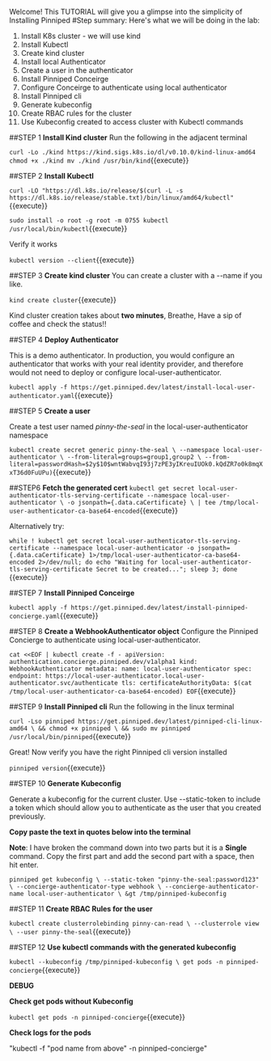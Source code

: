 Welcome!
This TUTORIAL will give you a glimpse into the simplicity of Installing Pinniped
#Step summary:
Here's what we will be doing in the lab:
1. Install K8s cluster - we will use kind
2. Install Kubectl
3. Create kind cluster
4. Install local Authenticator
5. Create a user in the authenticator
6. Install Pinniped Conceirge
7. Configure Conceirge to authenticate using local authenticator
8. Install Pinniped cli
9. Generate kubeconfig
10. Create RBAC rules for the cluster
11. Use Kubeconfig created to access cluster with Kubectl commands

##STEP 1
**Install Kind cluster**
Run the following in the adjacent terminal

`curl -Lo ./kind https://kind.sigs.k8s.io/dl/v0.10.0/kind-linux-amd64
chmod +x ./kind
mv ./kind /usr/bin/kind`{{execute}}

##STEP 2
**Install Kubectl**

<!---
`sudo apt-get update`{{execute}}

`sudo apt-get install -y apt-transport-https ca-certificates curl`{{execute}}

`sudo curl -fsSLo /usr/share/keyrings/kubernetes-archive-keyring.gpg https://packages.cloud.google.com/apt/doc/apt-key.gpg`{{execute}}

`echo "deb [signed-by=/usr/share/keyrings/kubernetes-archive-keyring.gpg] https://apt.kubernetes.io/ kubernetes-xenial main" | sudo tee /etc/apt/sources.list.d/kubernetes.list`{{execute}}

--->
`curl -LO "https://dl.k8s.io/release/$(curl -L -s https://dl.k8s.io/release/stable.txt)/bin/linux/amd64/kubectl"`{{execute}}

`sudo install -o root -g root -m 0755 kubectl /usr/local/bin/kubectl`{{execute}}

Verify it works

`kubectl version --client`{{execute}}

##STEP 3
**Create kind cluster**
You can create a cluster with a --name <clustername> if you like.

`kind create cluster`{{execute}}

Kind cluster creation takes about **two minutes**, Breathe, Have a sip of coffee and check the status!!  

##STEP 4
**Deploy Authenticator**

This is a demo authenticator. In production, you would configure an authenticator that works with your real identity provider, and therefore would not need to deploy or configure local-user-authenticator.

`kubectl apply -f https://get.pinniped.dev/latest/install-local-user-authenticator.yaml`{{execute}}

##STEP 5
**Create a user**

Create a test user named *pinny-the-seal* in the local-user-authenticator namespace

`kubectl create secret generic pinny-the-seal \
  --namespace local-user-authenticator \
  --from-literal=groups=group1,group2 \
  --from-literal=passwordHash=$2y$10$wntWabvqI93j7zPE3yIKreuIUOk0.kQdZR7o0k8mqXxT36d0FuUPu)`{{execute}}

##STEP6
**Fetch the generated cert**
`kubectl get secret local-user-authenticator-tls-serving-certificate --namespace local-user-authenticator \
  -o jsonpath={.data.caCertificate} \
  | tee /tmp/local-user-authenticator-ca-base64-encoded`{{execute}}

Alternatively try:

`while ! kubectl get secret local-user-authenticator-tls-serving-certificate --namespace local-user-authenticator -o jsonpath={.data.caCertificate} 1>/tmp/local-user-authenticator-ca-base64-encoded 2>/dev/null; do echo "Waiting for local-user-authenticator-tls-serving-certificate Secret to be created..."; sleep 3; done` {{execute}}

##STEP 7
**Install Pinniped Conceirge**

`kubectl apply -f https://get.pinniped.dev/latest/install-pinniped-concierge.yaml`{{execute}}


##STEP 8
**Create a WebhookAuthenticator object**
 Configure the Pinniped Concierge to authenticate using local-user-authenticator.

`cat <<EOF | kubectl create -f -
apiVersion: authentication.concierge.pinniped.dev/v1alpha1
kind: WebhookAuthenticator
metadata:
  name: local-user-authenticator
spec:
  endpoint: https://local-user-authenticator.local-user-authenticator.svc/authenticate
  tls:
    certificateAuthorityData: $(cat /tmp/local-user-authenticator-ca-base64-encoded)
EOF`{{execute}}


##STEP 9
**Install Pinniped cli**
Run the following in the linux terminal

`curl -Lso pinniped https://get.pinniped.dev/latest/pinniped-cli-linux-amd64 \
  && chmod +x pinniped \
  && sudo mv pinniped /usr/local/bin/pinniped`{{execute}}

Great! Now verify you have the right Pinniped cli version installed

`pinniped version`{{execute}}

##STEP 10
**Generate Kubeconfig**

Generate a kubeconfig for the current cluster. Use --static-token to include a token which should allow you to authenticate as the user that you created previously.

**Copy paste the text in quotes below into the terminal**

**Note**: I have broken the command down into two parts but it is a **Single** command. Copy the first part and add the second part with a space, then hit enter.  

`pinniped get kubeconfig \
  --static-token "pinny-the-seal:password123" \
  --concierge-authenticator-type webhook \
  --concierge-authenticator-name local-user-authenticator \
  &gt /tmp/pinniped-kubeconfig`


##STEP 11
**Create RBAC Rules for the user**

`kubectl create clusterrolebinding pinny-can-read \
  --clusterrole view \
  --user pinny-the-seal`{{execute}}

##STEP 12
**Use kubectl commands with the generated kubeconfig**

`kubectl --kubeconfig /tmp/pinniped-kubeconfig \
  get pods -n pinniped-concierge`{{execute}}

**DEBUG**

**Check get pods without Kubeconfig**

`kubectl get pods -n pinniped-concierge`{{execute}}

**Check logs for the pods**

"kubectl -f "pod name from above" -n pinniped-concierge"
